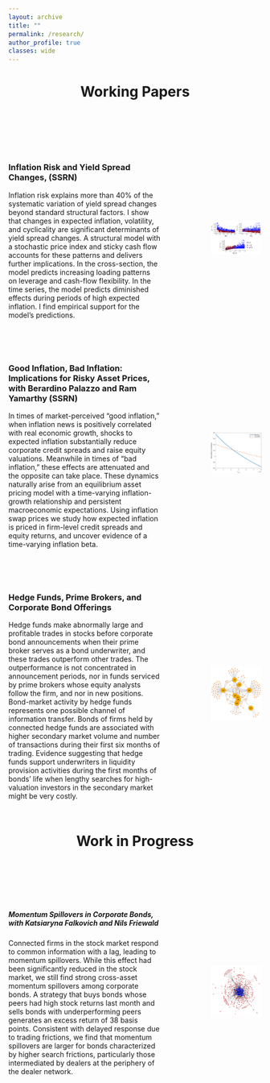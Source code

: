 ```yaml
---
layout: archive
title: ""
permalink: /research/
author_profile: true
classes: wide
---
```

<div style="text-align: center; margin-bottom: 100px;">
    <h1>Working Papers</h1>
</div>

<div class="paper-container" style="margin-bottom: 50px;">
    <div class="text-container" style="flex-basis: 60%;">
        <h3>Inflation Risk and Yield Spread Changes, (SSRN)</h3>
        <p>Inflation risk explains more than 40% of the systematic variation of yield spread changes beyond standard structural factors. I show that changes in expected inflation, volatility, and cyclicality are significant determinants of yield spread changes. A structural model with a stochastic price index and sticky cash flow accounts for these patterns and delivers further implications. In the cross-section, the model predicts increasing loading patterns on leverage and cash-flow flexibility. In the time series, the model predicts diminished effects during periods of high expected inflation. I find empirical support for the model’s predictions.</p>
    </div>
    <div class="image-container" style="flex-basis: 20%;">
        <img src="/images/model_plot_all.png" alt="Image for Inflation Risk and Yield Spread Changes">
    </div>
</div>

<div class="paper-container" style="margin-bottom: 50px;">
    <div class="text-container" style="flex-basis: 60%;">
        <h3>Good Inflation, Bad Inflation: Implications for Risky Asset Prices, with Berardino Palazzo and Ram Yamarthy (SSRN)</h3>
        <p>In times of market-perceived “good inflation,” when inflation news is positively correlated with real economic growth, shocks to expected inflation substantially reduce corporate credit spreads and raise equity valuations. Meanwhile in times of “bad inflation,” these effects are attenuated and the opposite can take place. These dynamics naturally arise from an equilibrium asset pricing model with a time-varying inflation-growth relationship and persistent macroeconomic expectations. Using inflation swap prices we study how expected inflation is priced in firm-level credit spreads and equity returns, and uncover evidence of a time-varying inflation beta.</p>
    </div>
    <div class="image-container" style="flex-basis: 20%;">
        <img src="/images/bondstockcorr_xcpicov.png" alt="Image for Good Inflation, Bad Inflation: Implications for Risky Asset Prices">
    </div>
</div>

<div class="paper-container" style="margin-bottom: 50px;">
    <div class="text-container" style="flex-basis: 60%;">
        <h3>Hedge Funds, Prime Brokers, and Corporate Bond Offerings</h3>
        <p>Hedge funds make abnormally large and profitable trades in stocks before corporate bond announcements when their prime broker serves as a bond underwriter, and these trades outperform other trades. The outperformance is not concentrated in announcement periods, nor in funds serviced by prime brokers whose equity analysts follow the firm, and nor in new positions. Bond-market activity by hedge funds represents one possible channel of information transfer. Bonds of firms held by connected hedge funds are associated with higher secondary market volume and number of transactions during their first six months of trading. Evidence suggesting that hedge funds support underwriters in liquidity provision activities during the first months of bonds’ life when lengthy searches for high-valuation investors in the secondary market might be very costly.</p>
    </div>
    <div class="image-container" style="flex-basis: 20%;">
        <img src="/images/Plot_HF_PB_2019.jpg" alt="Image for Hedge Funds, Prime Brokers, and Corporate Bond Offerings">
    </div>
</div>

<div style="text-align: center;  margin-bottom: 100px;">
    <h1>Work in Progress</h1>
</div>

<div class="paper-container" style="margin-bottom: 50px;">
    <div class="text-container" style="flex-basis: 60%;">
        <h5>Momentum Spillovers in Corporate Bonds, with Katsiaryna Falkovich and Nils Friewald</h5>
        <p>Connected firms in the stock market respond to common information with a lag, leading to momentum spillovers. While this effect had been significantly reduced in the stock market, we still find strong cross-asset momentum spillovers among corporate bonds. A strategy that buys bonds whose peers had high stock returns last month and sells bonds with underperforming peers generates an excess return of 38 basis points. Consistent with delayed response due to trading frictions, we find that momentum spillovers are larger for bonds characterized by higher search frictions, particularly those intermediated by dealers at the periphery of the dealer network.</p>
    </div>
    <div class="image-container" style="flex-basis: 20%;">
        <img src="/images/network_graph.png" alt="Image for Momentum Spillovers in Corporate Bonds">
    </div>
</div>

<style>
    .paper-container {
        display: flex;
        flex-wrap: wrap;
        align-items: center;
        justify-content: space-between;
    }
    .text-container {
        margin-right: 20px;
    }
    .image-container img {
        max-width: 100%;
        max-height: 100%;
    }
</style>
